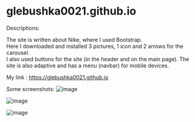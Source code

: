 # glebushka0021.github.io
Descriptions:

The site is written about Nike, where I used Bootstrap.  
Here I downloaded and installed 3 pictures, 1 icon and 2 arrows for the carousel.   
I also used buttons for the site (in the header and on the main page). The site is also adaptive and has a menu (navbar) for mobile devices.

My link : https://glebushka0021.github.io

Some screenshots:
![image](https://user-images.githubusercontent.com/82219586/141720873-4c4b39ab-d335-46cb-94a8-dff661b5c791.png)

![image](https://user-images.githubusercontent.com/82219586/141720920-99758c76-1e45-4008-85f2-aff58e25547c.png)

![image](https://user-images.githubusercontent.com/82219586/141720952-ab1b16a4-a295-4365-8626-bf267b22ce76.png)



